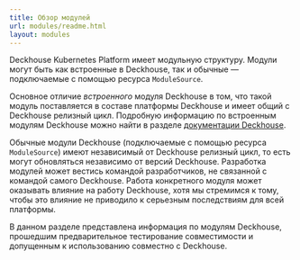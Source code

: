 ```yaml
---
title: Обзор модулей
url: modules/readme.html
layout: modules
---
```


Deckhouse Kubernetes Platform имеет модульную структуру. Модули могут быть как встроенные в Deckhouse, так и обычные — подключаемые с помощью ресурса `ModuleSource`.

Основное отличие _встроенного_ модуля Deckhouse в том, что такой модуль поставляется в составе платформы Deckhouse и имеет общий с Deckhouse релизный цикл. Подробную информацию по встроенным модулям Deckhouse можно найти в разделе [документации Deckhouse](/products/kubernetes-platform/documentation/v1/).

Обычные модули Deckhouse (подключаемые с помощью ресурса `ModuleSource`) имеют независимый от Deckhouse релизный цикл, то есть могут обновляться независимо от версий Deckhouse. Разработка модулей может вестись командой разработчиков, не связанной с командой самого Deckhouse. Работа конкретного модуля может оказывать влияние на работу Deckhouse, хотя мы стремимся к тому, чтобы это влияние не приводило к серьезным последствиям для всей платформы.

В данном разделе представлена информация по модулям Deckhouse, прошедшим предварительное тестирование совместимости и допущенным к использованию совместно с Deckhouse.
